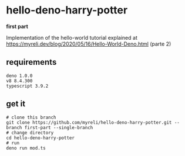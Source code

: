 # hello-deno-harry-potter

**first part**

Implementation of the hello-world tutorial explained at https://myreli.dev/blog/2020/05/16/Hello-World-Deno.html (parte 2)

## requirements
```shell
deno 1.0.0
v8 8.4.300
typescript 3.9.2
```

## get it 

```shell
# clone this branch
git clone https://github.com/myreli/hello-deno-harry-potter.git --branch first-part --single-branch
# change directory 
cd hello-deno-harry-potter
# run
deno run mod.ts
```

